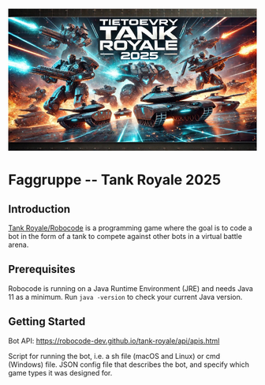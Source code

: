 ![Tietoevry Tank Royale 2025!!](./images/087C215C-0F8B-4C1F-86E7-E3FAE3F3333B.JPEG)

# Faggruppe -- Tank Royale 2025 

## Introduction

[Tank Royale/Robocode](https://github.com/robocode-dev/tank-royale) is a programming game where the goal is to code a bot in the form of a tank to compete against other bots in a virtual battle arena.

## Prerequisites

Robocode is running on a Java Runtime Environment (JRE) and needs Java 11 as a minimum. Run `java -version` to check your current Java version.

## Getting Started 

Bot API: https://robocode-dev.github.io/tank-royale/api/apis.html

Script for running the bot, i.e. a sh file (macOS and Linux) or cmd (Windows) file.
JSON config file that describes the bot, and specify which game types it was designed for.

